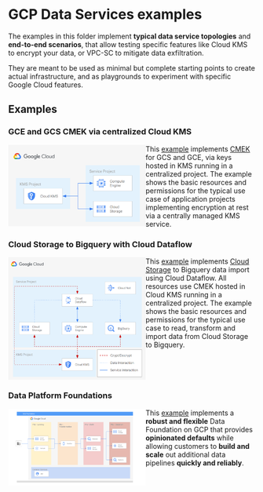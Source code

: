 # GCP Data Services examples

The examples in this folder implement **typical data service topologies** and **end-to-end scenarios**, that allow testing specific features like Cloud KMS to encrypt your data, or VPC-SC to mitigate data exfiltration.

They are meant to be used as minimal but complete starting points to create actual infrastructure, and as playgrounds to experiment with specific Google Cloud features.

## Examples

### GCE and GCS CMEK via centralized Cloud KMS

<a href="./cmek-via-centralized-kms/" title="CMEK on Cloud Storage and Compute Engine via centralized Cloud KMS"><img src="./cmek-via-centralized-kms/diagram.png" align="left" width="280px"></a> This [example](./cmek-via-centralized-kms/) implements [CMEK](https://cloud.google.com/kms/docs/cmek) for GCS and GCE, via keys hosted in KMS running in a centralized project. The example shows the basic resources and permissions for the typical use case of application projects implementing encryption at rest via a centrally managed KMS service.
<br clear="left">

### Cloud Storage to Bigquery with Cloud Dataflow
<a href="./gcs-to-bq-with-dataflow/" title="Cloud Storage to Bigquery with Cloud Dataflow"><img src="./gcs-to-bq-with-dataflow/diagram.png" align="left" width="280px"></a> This [example](./gcs-to-bq-with-dataflow/) implements [Cloud Storage](https://cloud.google.com/kms/docs/cmek) to Bigquery data import using Cloud Dataflow.
All resources use CMEK hosted in Cloud KMS running in a centralized project. The example shows the basic resources and permissions for the typical use case to read, transform and import data from Cloud Storage to Bigquery.
<br clear="left">

### Data Platform Foundations

<a href="./data-platform-foundations/" title="Data Platform Foundations"><img src="./data-platform-foundations/img/Data_Foundation-phase2.png" align="left" width="280px"></a>
This [example](./data-platform-foundations/) implements a **robust and flexible** Data Foundation on GCP that provides **opinionated defaults** while allowing customers to **build and scale** out additional data pipelines **quickly and reliably**.
<br clear="left">
